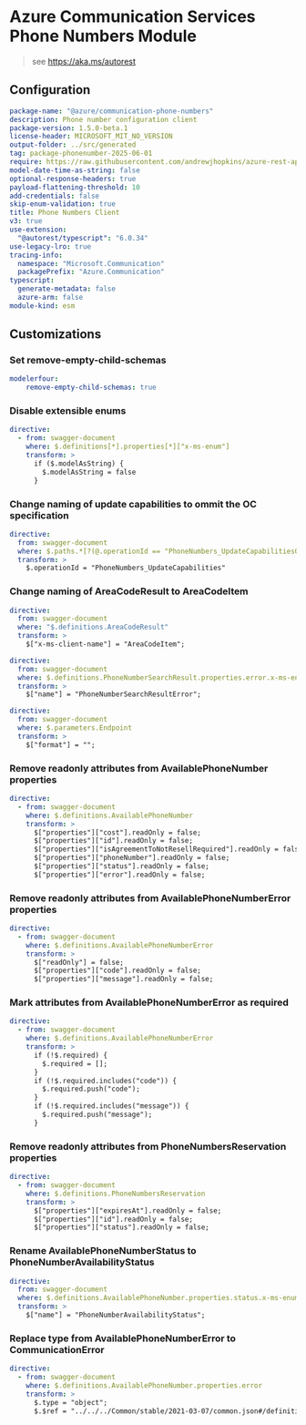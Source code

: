 # Azure Communication Services Phone Numbers Module

> see https://aka.ms/autorest

## Configuration

```yaml
package-name: "@azure/communication-phone-numbers"
description: Phone number configuration client
package-version: 1.5.0-beta.1
license-header: MICROSOFT_MIT_NO_VERSION
output-folder: ../src/generated
tag: package-phonenumber-2025-06-01
require: https://raw.githubusercontent.com/andrewjhopkins/azure-rest-api-specs/refs/heads/anhopki/communication-phoneNumbers-2025-06-01/specification/communication/data-plane/PhoneNumbers/readme.md
model-date-time-as-string: false
optional-response-headers: true
payload-flattening-threshold: 10
add-credentials: false
skip-enum-validation: true
title: Phone Numbers Client
v3: true
use-extension:
  "@autorest/typescript": "6.0.34"
use-legacy-lro: true
tracing-info:
  namespace: "Microsoft.Communication"
  packagePrefix: "Azure.Communication"
typescript:
  generate-metadata: false
  azure-arm: false
module-kind: esm
```

## Customizations

### Set remove-empty-child-schemas
```yaml
modelerfour:
    remove-empty-child-schemas: true
```

### Disable extensible enums

```yaml
directive:
  - from: swagger-document
    where: $.definitions[*].properties[*]["x-ms-enum"]
    transform: >
      if ($.modelAsString) {
        $.modelAsString = false
      }
```

### Change naming of update capabilities to ommit the OC specification

``` yaml
directive:
  from: swagger-document
  where: $.paths.*[?(@.operationId == "PhoneNumbers_UpdateCapabilitiesOC")]
  transform: >
    $.operationId = "PhoneNumbers_UpdateCapabilities"
```

### Change naming of AreaCodeResult to AreaCodeItem
``` yaml
directive:
  from: swagger-document
  where: "$.definitions.AreaCodeResult"
  transform: >
    $["x-ms-client-name"] = "AreaCodeItem";
```

``` yaml
directive:
  from: swagger-document
  where: $.definitions.PhoneNumberSearchResult.properties.error.x-ms-enum
  transform: >
    $["name"] = "PhoneNumberSearchResultError";
```

``` yaml
directive:
  from: swagger-document
  where: $.parameters.Endpoint
  transform: >
    $["format"] = "";
```

### Remove readonly attributes from AvailablePhoneNumber properties
```yaml
directive:
  - from: swagger-document
    where: $.definitions.AvailablePhoneNumber
    transform: >
      $["properties"]["cost"].readOnly = false;
      $["properties"]["id"].readOnly = false;
      $["properties"]["isAgreementToNotResellRequired"].readOnly = false;
      $["properties"]["phoneNumber"].readOnly = false;
      $["properties"]["status"].readOnly = false;
      $["properties"]["error"].readOnly = false;
```
### Remove readonly attributes from AvailablePhoneNumberError properties
```yaml
directive:
  - from: swagger-document
    where: $.definitions.AvailablePhoneNumberError
    transform: >
      $["readOnly"] = false;
      $["properties"]["code"].readOnly = false;
      $["properties"]["message"].readOnly = false;
```

### Mark attributes from AvailablePhoneNumberError as required
```yaml
directive:
  - from: swagger-document
    where: $.definitions.AvailablePhoneNumberError
    transform: >
      if (!$.required) {
        $.required = [];
      }
      if (!$.required.includes("code")) {
        $.required.push("code");
      }
      if (!$.required.includes("message")) {
        $.required.push("message");
      }
```

### Remove readonly attributes from PhoneNumbersReservation properties
```yaml
directive:
  - from: swagger-document
    where: $.definitions.PhoneNumbersReservation
    transform: >
      $["properties"]["expiresAt"].readOnly = false;
      $["properties"]["id"].readOnly = false;
      $["properties"]["status"].readOnly = false;
```

### Rename AvailablePhoneNumberStatus to PhoneNumberAvailabilityStatus
```yaml
directive:
  from: swagger-document
  where: $.definitions.AvailablePhoneNumber.properties.status.x-ms-enum
  transform: >
    $["name"] = "PhoneNumberAvailabilityStatus";
```

### Replace type from AvailablePhoneNumberError to CommunicationError
```yaml
directive:
  - from: swagger-document
    where: $.definitions.AvailablePhoneNumber.properties.error
    transform: >
      $.type = "object";
      $.$ref = "../../../Common/stable/2021-03-07/common.json#/definitions/CommunicationError";
```